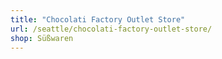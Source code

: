 ```yaml
---
title: "Chocolati Factory Outlet Store"
url: /seattle/chocolati-factory-outlet-store/
shop: Süßwaren
---
```

